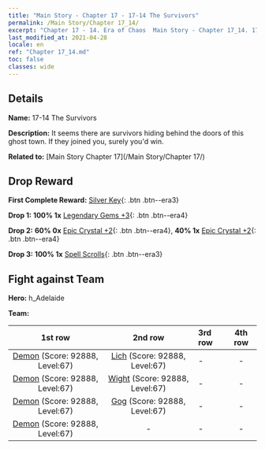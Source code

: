 ```yaml
---
title: "Main Story - Chapter 17 - 17-14 The Survivors"
permalink: /Main Story/Chapter 17_14/
excerpt: "Chapter 17 - 14. Era of Chaos  Main Story - Chapter 17_14. 17-14 The Survivors"
last_modified_at: 2021-04-28
locale: en
ref: "Chapter 17_14.md"
toc: false
classes: wide
---
```


## Details

 **Name:** 17-14 The Survivors

 **Description:** It seems there are survivors hiding behind the doors of this ghost town. If they joined you, surely you'd win.

 **Related to:** [Main Story Chapter 17](/Main Story/Chapter 17/)

## Drop Reward

 **First Complete Reward:** [Silver Key](/Items/con_693/){: .btn .btn--era3}

 **Drop 1:** **100% 1x** [Legendary Gems +3](/Items/mat_58/){: .btn .btn--era4}

 **Drop 2:** **60% 0x** [Epic Crystal +2](/Items/mat_52/){: .btn .btn--era4}, **40% 1x** [Epic Crystal +2](/Items/mat_52/){: .btn .btn--era4}

 **Drop 3:** **100% 1x** [Spell Scrolls](/Items/con_694/){: .btn .btn--era3}


## Fight against Team
 **Hero:** h_Adelaide

 **Team:**


  | 1st row | 2nd row | 3rd row | 4th row |
  |:----:|:----:|:----|:----:|
  | [Demon](/units/Demon/) (Score: 92888, Level:67)  | [Lich](/units/Lich/) (Score: 92888, Level:67)  | - | - |
  | [Demon](/units/Demon/) (Score: 92888, Level:67)  | [Wight](/units/Wight/) (Score: 92888, Level:67)  | - | - |
  | [Demon](/units/Demon/) (Score: 92888, Level:67)  | [Gog](/units/Gog/) (Score: 92888, Level:67)  | - | - |
  | [Demon](/units/Demon/) (Score: 92888, Level:67)  | - | - | - |


